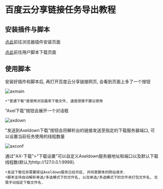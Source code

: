 # 百度云分享链接任务导出教程  

## 安装插件与脚本  

[点此](http://tampermonkey.net)前往浏览器插件安装页面  

[点此](https://greasyfork.org/zh-CN/scripts/38418-ax-百度云盘)前往用户脚本下载页面  

## 使用脚本  

安装好插件和脚本后, 再打开百度云分享链接网页, 会看到页面上多了一个按钮  

![axmain](https://github.com/lihaoyun6/axeldown-core/blob/master/screenshot/axdmain.jpg)  

````
•"普通下载"是使用浏览器来下载文件, 速度很慢不建议使用
````

"Axel下载"按钮会展开一个对话框  

![axdown](https://github.com/lihaoyun6/axeldown-core/blob/master/screenshot/axdurl.jpg)  

"发送到Axeldown下载"按钮会将解析出的链接发送至指定的下载服务器端口, 可以设置当前任务使用的线程数量  

![axconf](https://github.com/lihaoyun6/axeldown-core/blob/master/screenshot/axdset.jpg)  

通过"AX-下载">"下载设置"可以自定义Axeldown服务器地址和端口以及默认下载线程数(默认为http://127.0.0.1:9998).  

````
•发送下载任务需要保证Axeldown服务已经开启, 并同意脚本的跨站请求.    
•脚本支持自动解析单选/多选模式下的文件名, 以及单选/多选模式下的文件夹打包文件名, 无需手动指定下载文件名.  
````
